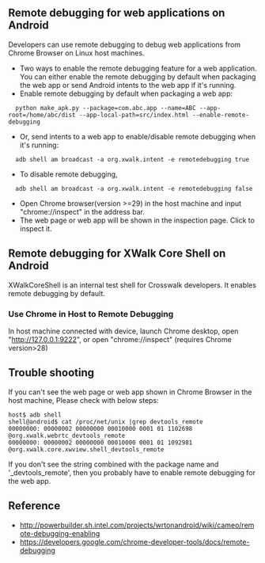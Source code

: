 ## Remote debugging for web applications on Android
Developers can use remote debugging to debug web applications from Chrome Browser on Linux host machines.
* Two ways to enable the remote debugging feature for a web application. You can either enable the remote debugging by default when packaging the web app or send Android intents to the web app if it's running.
 * Enable remote debugging by default when packaging a web app:
```
  python make_apk.py --package=com.abc.app --name=ABC --app-root=/home/abc/dist --app-local-path=src/index.html --enable-remote-debugging
```
 * Or, send intents to a web app to enable/disable remote debugging when it's running:
```
  adb shell am broadcast -a org.xwalk.intent -e remotedebugging true  
```
 * To disable remote debugging,
```
  adb shell am broadcast -a org.xwalk.intent -e remotedebugging false
```
* Open Chrome browser(version >=29) in the host machine and input "chrome://inspect" in the address bar.
* The web page or web app will be shown in the inspection page. Click to inspect it.

## Remote debugging for XWalk Core Shell on Android
XWalkCoreShell is an internal test shell for Crosswalk developers. It enables remote debugging by default. 

### Use Chrome in Host to Remote Debugging
In host machine connected with device, launch Chrome desktop, open "http://127.0.0.1:9222", or open "chrome://inspect" (requires Chrome version>28)


## Trouble shooting
If you can't see the web page or web app shown in Chrome Browser in the host machine, Please check with below steps:
```
host$ adb shell 
shell@android$ cat /proc/net/unix |grep devtools_remote
00000000: 00000002 00000000 00010000 0001 01 1102698 @org.xwalk.webrtc_devtools_remote
00000000: 00000002 00000000 00010000 0001 01 1092981 @org.xwalk.core.xwview.shell_devtools_remote
```
If you don't see the string combined with the package name and '_devtools_remote', then you probably have to enable remote debugging for the web app.

## Reference
* http://powerbuilder.sh.intel.com/projects/wrtonandroid/wiki/cameo/remote-debugging-enabling
* https://developers.google.com/chrome-developer-tools/docs/remote-debugging